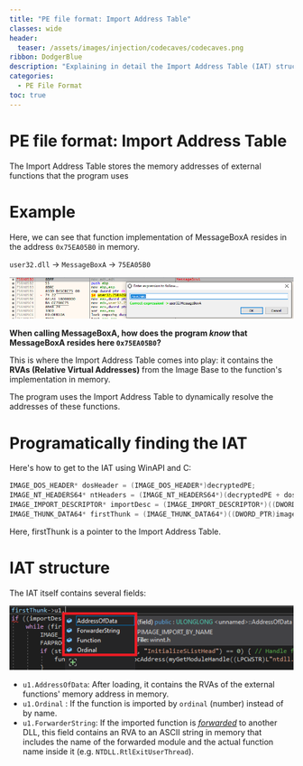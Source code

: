 ```yaml
---
title: "PE file format: Import Address Table"
classes: wide
header:
  teaser: /assets/images/injection/codecaves/codecaves.png
ribbon: DodgerBlue
description: "Explaining in detail the Import Address Table (IAT) structure in Portable Executable (PE) file"
categories:
  - PE File Format
toc: true
---
```


# PE file format: Import Address Table

The Import Address Table stores the memory addresses of external functions that the program uses
# Example

Here, we can see that function implementation of MessageBoxA resides in the address `0x75EA05B0` in memory.

`user32.dll` -> `MessageBoxA` -> `75EA05B0`

![MessageBoxA implementation](/assets/images/pefileformat/messagebox.png)

**When calling MessageBoxA, how does the program *know* that MessageBoxA resides here `0x75EA05B0`?**

This is where the Import Address Table comes into play: it contains the **RVAs (Relative Virtual Addresses)** from the Image Base to the function's implementation in memory.

The program uses the Import Address Table to dynamically resolve the addresses of these functions.

# Programatically finding the IAT

Here's how to get to the IAT using WinAPI and C:
```c
IMAGE_DOS_HEADER* dosHeader = (IMAGE_DOS_HEADER*)decryptedPE;
IMAGE_NT_HEADERS64* ntHeaders = (IMAGE_NT_HEADERS64*)(decryptedPE + dosHeader->e_lfanew);
IMAGE_IMPORT_DESCRIPTOR* importDesc = (IMAGE_IMPORT_DESCRIPTOR*)((DWORD_PTR)imageBase + ntHeaders->OptionalHeader.DataDirectory[IMAGE_DIRECTORY_ENTRY_IMPORT].VirtualAddress);
IMAGE_THUNK_DATA64* firstThunk = (IMAGE_THUNK_DATA64*)((DWORD_PTR)imageBase + importDesc->FirstThunk); // Locate IAT
```

Here, firstThunk is a pointer to the Import Address Table.
# IAT structure

The IAT itself contains several fields:

![MessageBoxA implementation](/assets/images/pefileformat/fields.png)

- `u1.AddressOfData`: After loading, it contains the RVAs of the external functions' memory address in memory.
- `u1.Ordinal` : If the function is imported by `ordinal` (number) instead of by name.
- `u1.ForwarderString`: If the imported function is [*forwarded*](https://devblogs.microsoft.com/oldnewthing/20060719-24/?p=30473) to another DLL, this field contains an RVA to an ASCII string in memory that includes the name of the forwarded module and the actual function name inside it (e.g. `NTDLL.RtlExitUserThread`).